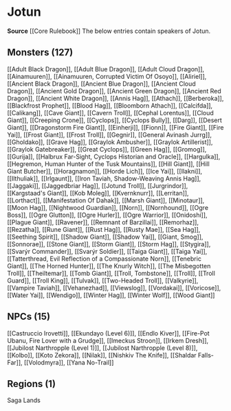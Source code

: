 ﻿---
id: '8'
name: Jotun
rarity: Common
source: '[[DATABASE/source/Core Rulebook|Core Rulebook]]'
trait: null
type: Language

---
# Jotun

**Source** [[Core Rulebook]] 
The below entries contain speakers of Jotun.

## Monsters (127)

[[Adult Black Dragon]], [[Adult Blue Dragon]], [[Adult Cloud Dragon]], [[Ainamuuren]], [[Ainamuuren, Corrupted Victim Of Osoyo]], [[Aliriel]], [[Ancient Black Dragon]], [[Ancient Blue Dragon]], [[Ancient Cloud Dragon]], [[Ancient Gold Dragon]], [[Ancient Green Dragon]], [[Ancient Red Dragon]], [[Ancient White Dragon]], [[Annis Hag]], [[Athach]], [[Berberoka]], [[Blackfrost Prophet]], [[Blood Hag]], [[Bloomborn Athach]], [[Calcifda]], [[Calikang]], [[Cave Giant]], [[Cavern Troll]], [[Cephal Lorentus]], [[Cloud Giant]], [[Creeping Crone]], [[Cyclops]], [[Cyclops Bully]], [[Darg]], [[Desert Giant]], [[Dragonstorm Fire Giant]], [[Einherji]], [[Fionn]], [[Fire Giant]], [[Fire Yai]], [[Frost Giant]], [[Frost Troll]], [[Gegnir]], [[General Avinash Jurrg]], [[Gholdako]], [[Grave Hag]], [[Graylok Ambusher]], [[Graylok Artillerist]], [[Graylok Gatebreaker]], [[Great Cyclops]], [[Green Hag]], [[Gromog]], [[Gurija]], [[Halbrux Far-Sight, Cyclops Historian and Oracle]], [[Hargulka]], [[Hegremon, Human Hunter of the Tusk Mountains]], [[Hill Giant]], [[Hill Giant Butcher]], [[Horagnamon]], [[Horde Lich]], [[Ice Yai]], [[Ilakni]], [[Ilthuliak]], [[Irlgaunt]], [[Iron Taviah, Shadow-Weaving Annis Hag]], [[Jaggaki]], [[Jaggedbriar Hag]], [[Jotund Troll]], [[Jurgrindor]], [[Kargstaad's Giant]], [[Kob Moleg]], [[Kvernknurr]], [[Lerritan]], [[Lorthact]], [[Manifestation Of Dahak]], [[Marsh Giant]], [[Minotaur]], [[Moon Hag]], [[Nightwood Guardian]], [[Norn]], [[Nornhound]], [[Ogre Boss]], [[Ogre Glutton]], [[Ogre Hurler]], [[Ogre Warrior]], [[Onidoshi]], [[Plague Giant]], [[Ravener]], [[Remnant of Barzillai]], [[Remorhaz]], [[Rezatha]], [[Rune Giant]], [[Rust Hag]], [[Rusty Mae]], [[Sea Hag]], [[Seething Spirit]], [[Shadow Giant]], [[Shadow Yai]], [[Giant, Smog]], [[Sonnorae]], [[Stone Giant]], [[Storm Giant]], [[Storm Hag]], [[Stygira]], [[Svarýr Commander]], [[Svarýr Soldier]], [[Taiga Giant]], [[Taiga Yai]], [[Tatterthread, Evil Reflection of a Compassionate Norn]], [[Tenebric Giant]], [[The Horned Hunter]], [[The Knurly Witch]], [[The Misbegotten Troll]], [[Theiltemar]], [[Tomb Giant]], [[Troll, Tombstone]], [[Troll]], [[Troll Guard]], [[Troll King]], [[Tulvak]], [[Two-Headed Troll]], [[Valkyrie]], [[Vampire Taviah]], [[Vehanezhad]], [[Viewslog]], [[Vordakai]], [[Voricose]], [[Water Yai]], [[Wendigo]], [[Winter Hag]], [[Winter Wolf]], [[Wood Giant]]

## NPCs (15)

[[Castruccio Irovetti]], [[Ekundayo (Level 6)]], [[Endlo Kiver]], [[Fire-Pot Ubanu, Fire Lover with a Grudge]], [[Imeckus Stroon]], [[Irkem Dresh]], [[Jubilost Narthropple (Level 1)]], [[Jubilost Narthropple (Level 8)]], [[Kolbo]], [[Koto Zekora]], [[Nilak]], [[Nishkiv The Knife]], [[Shaldar Falls-Far]], [[Volodmyra]], [[Yana No-Trail]]

## Regions (1)

Saga Lands
